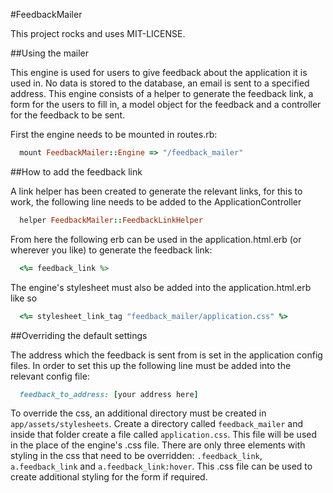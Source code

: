 #FeedbackMailer

This project rocks and uses MIT-LICENSE.

##Using the mailer

This engine is used for users to give feedback about the application it is used in. No data is stored to the database, an email is sent to a specified address. This engine consists of a helper to generate the feedback link, a form for the users to fill in, a model object for the feedback and a controller for the feedback to be sent.

First the engine needs to be mounted in routes.rb:

```ruby
  mount FeedbackMailer::Engine => "/feedback_mailer"
```

##How to add the feedback link

A link helper has been created to generate the relevant links, for this to work, the following line needs to be added to the ApplicationController

```ruby
  helper FeedbackMailer::FeedbackLinkHelper
```

From here the following erb can be used in the application.html.erb (or wherever you like) to generate the feedback link:

```ruby
  <%= feedback_link %>
```

The engine's stylesheet must also be added into the application.html.erb like so

```ruby
  <%= stylesheet_link_tag "feedback_mailer/application.css" %>
```

##Overriding the default settings

The address which the feedback is sent from is set in the application config files. In order to set this up the following line must be added into the relevant config file:

```ruby
  feedback_to_address: [your address here]
```

To override the css, an additional directory must be created in `app/assets/stylesheets`. Create a directory called `feedback_mailer` and inside that folder create a file called `application.css`. This file will be used in the place of the engine's .css file. There are only three elements with styling in the css that need to be overridden: `.feedback_link`, `a.feedback_link` and `a.feedback_link:hover`. This .css file can be used to create additional styling for the form if required.
